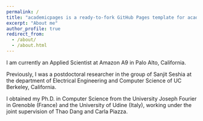 ```yaml
---
permalink: /
title: "academicpages is a ready-to-fork GitHub Pages template for academic personal websites"
excerpt: "About me"
author_profile: true
redirect_from: 
  - /about/
  - /about.html
---
```


I am currently an Applied Scientist at Amazon A9 in Palo Alto, California.

Previously, I was a postdoctoral researcher in the group of Sanjit Seshia at the department of Electrical Engineering and Computer Science of UC Berkeley, California.

I obtained my Ph.D. in Computer Science from the University Joseph Fourier in Grenoble (France) and the University of Udine (Italy), working under the joint supervision of Thao Dang and Carla Piazza.
